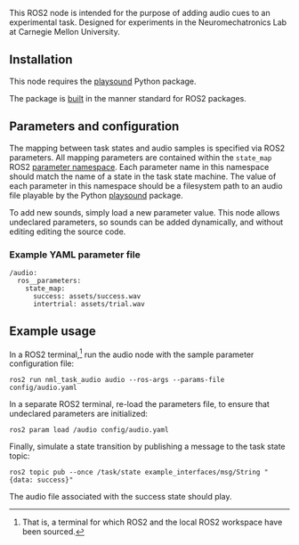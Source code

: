 
This ROS2 node is intended for the purpose of adding audio cues to an 
experimental task. Designed for experiments in the Neuromechatronics Lab at 
Carnegie Mellon University.

## Installation

This node requires the [playsound](https://github.com/TaylorSMarks/playsound#installation) Python package. 

The package is 
[built](https://docs.ros.org/en/galactic/Tutorials/Creating-Your-First-ROS2-Package.html#build-a-package)
in the manner standard for ROS2 packages.

## Parameters and configuration

The mapping between task states and audio samples is specified via ROS2 
parameters. All mapping parameters are contained within the ``state_map`` ROS2 
[parameter namespace](https://docs.ros2.org/latest/api/rclpy/api/node.html#rclpy.node.Node.get_parameters_by_prefix). Each parameter name in 
this namespace should match the name of a state in the task state machine. The 
value of each parameter in this namespace should be a filesystem path to an 
audio file playable by the Python 
[playsound](https://pypi.org/project/playsound/) package.

To add new sounds, simply load a new parameter value. This node allows 
undeclared parameters, so sounds can be added dynamically, and without editing 
editing the source code.

### Example YAML parameter file

```
/audio:
  ros__parameters:
    state_map:
      success: assets/success.wav
      intertrial: assets/trial.wav
```

## Example usage

In a ROS2 terminal,[^ros_terminal] run the audio node with the sample parameter 
configuration file:

[^ros_terminal]: That is, a terminal for which ROS2 and the local ROS2 
workspace have been sourced.

```
ros2 run nml_task_audio audio --ros-args --params-file config/audio.yaml
```

In a separate ROS2 terminal, re-load the parameters file, to ensure that 
undeclared parameters are initialized:

```
ros2 param load /audio config/audio.yaml
```

Finally, simulate a state transition by publishing a message to the task state 
topic:

```
ros2 topic pub --once /task/state example_interfaces/msg/String "{data: success}"
```

The audio file associated with the success state should play.

